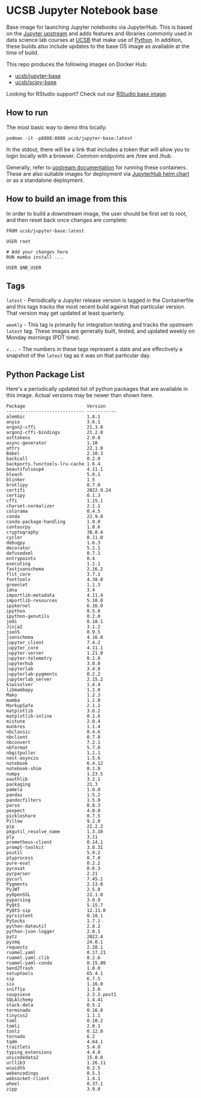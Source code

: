 UCSB Jupyter Notebook base
=================

Base image for launching Jupyter notebooks via JupyterHub.  This is based on the [Jupyter upstream](https://hub.docker.com/r/jupyter/base-notebook) and adds features and libraries commonly used in data science lab courses at [UCSB](https://ucsb.edu) that make use of [Python](https://www.python.org/).  In addition, these builds also include updates to the base OS image as available at the time of build.

This repo produces the following images on Docker Hub:
* [ucsb/jupyter-base](https://hub.docker.com/r/ucsb/jupyter-base)
* [ucsb/scipy-base](https://hub.docker.com/r/ucsb/scipy-base)

Looking for RStudio support?  Check out our [RStudio base image](https://hub.docker.com/u/ucsb/rstudio-base).

## How to run

The most basic way to demo this locally: 

`podman -it -p8888:8888 ucsb/jupyter-base:latest`

In the stdout, there will be a link that includes a token that will allow you to login locally with a browser.  Common endpoints are /tree and /hub.

Generally, refer to [upstream documentation](https://jupyter-docker-stacks.readthedocs.io/en/latest/) for running these containers. These are also suitable images for deployment via [JupyterHub helm chart](https://zero-to-jupyterhub.readthedocs.io/en/latest/) or as a standalone deployment.

## How to build an image from this

In order to build a downstream image, the user should be first set to root, and then reset back once changes are complete:

```
FROM ucsb/jupyter-base:latest

USER root

# Add your changes here
RUN mamba install ...

USER $NB_USER
```

## Tags

`latest` - Periodically a Jupyter release version is tagged in the Containerfile and this tags tracks the most recent build against that particular version.  That version may get updated at least quarterly.

`weekly` - This tag is primarily for integration testing and tracks the upstream `latest` tag.  These images are generally built, tested, and updated weekly on Monday mornings (PDT time).

`v...` - The numbers in these tags represent a date and are effectively a snapshot of the `latest` tag as it was on that particular day.  

## Python Package List
Here's a periodically updated list of python packages that are available in this image.  Actual versions may be newer than shown here.
```
Package                       Version
----------------------------- -----------
alembic                       1.8.1
anyio                         3.6.1
argon2-cffi                   21.3.0
argon2-cffi-bindings          21.2.0
asttokens                     2.0.8
async-generator               1.10
attrs                         22.1.0
Babel                         2.10.3
backcall                      0.2.0
backports.functools-lru-cache 1.6.4
beautifulsoup4                4.11.1
bleach                        5.0.1
blinker                       1.5
brotlipy                      0.7.0
certifi                       2022.9.24
certipy                       0.1.3
cffi                          1.15.1
charset-normalizer            2.1.1
colorama                      0.4.5
conda                         22.9.0
conda-package-handling        1.9.0
contourpy                     1.0.6
cryptography                  38.0.4
cycler                        0.11.0
debugpy                       1.6.3
decorator                     5.1.1
defusedxml                    0.7.1
entrypoints                   0.4
executing                     1.1.1
fastjsonschema                2.16.2
flit_core                     3.7.1
fonttools                     4.38.0
greenlet                      1.1.3
idna                          3.4
importlib-metadata            4.11.4
importlib-resources           5.10.0
ipykernel                     6.16.0
ipython                       8.5.0
ipython-genutils              0.2.0
jedi                          0.18.1
Jinja2                        3.1.2
json5                         0.9.5
jsonschema                    4.16.0
jupyter_client                7.4.2
jupyter_core                  4.11.1
jupyter-server                1.21.0
jupyter-telemetry             0.1.0
jupyterhub                    3.0.0
jupyterlab                    3.4.8
jupyterlab-pygments           0.2.2
jupyterlab_server             2.15.2
kiwisolver                    1.4.4
libmambapy                    1.1.0
Mako                          1.2.3
mamba                         1.1.0
MarkupSafe                    2.1.1
matplotlib                    3.6.2
matplotlib-inline             0.1.6
mistune                       2.0.4
munkres                       1.1.4
nbclassic                     0.4.6
nbclient                      0.7.0
nbconvert                     7.2.1
nbformat                      5.7.0
nbgitpuller                   1.1.1
nest-asyncio                  1.5.6
notebook                      6.4.12
notebook-shim                 0.1.0
numpy                         1.23.5
oauthlib                      3.2.1
packaging                     21.3
pamela                        1.0.0
pandas                        1.5.2
pandocfilters                 1.5.0
parso                         0.8.3
pexpect                       4.8.0
pickleshare                   0.7.5
Pillow                        9.2.0
pip                           22.2.2
pkgutil_resolve_name          1.3.10
ply                           3.11
prometheus-client             0.14.1
prompt-toolkit                3.0.31
psutil                        5.9.2
ptyprocess                    0.7.0
pure-eval                     0.2.2
pycosat                       0.6.3
pycparser                     2.21
pycurl                        7.45.1
Pygments                      2.13.0
PyJWT                         2.5.0
pyOpenSSL                     22.1.0
pyparsing                     3.0.9
PyQt5                         5.15.7
PyQt5-sip                     12.11.0
pyrsistent                    0.18.1
PySocks                       1.7.1
python-dateutil               2.8.2
python-json-logger            2.0.1
pytz                          2022.4
pyzmq                         24.0.1
requests                      2.28.1
ruamel.yaml                   0.17.21
ruamel.yaml.clib              0.2.6
ruamel-yaml-conda             0.15.80
Send2Trash                    1.8.0
setuptools                    65.4.1
sip                           6.7.5
six                           1.16.0
sniffio                       1.3.0
soupsieve                     2.3.2.post1
SQLAlchemy                    1.4.41
stack-data                    0.5.1
terminado                     0.16.0
tinycss2                      1.1.1
toml                          0.10.2
tomli                         2.0.1
toolz                         0.12.0
tornado                       6.2
tqdm                          4.64.1
traitlets                     5.4.0
typing_extensions             4.4.0
unicodedata2                  15.0.0
urllib3                       1.26.11
wcwidth                       0.2.5
webencodings                  0.5.1
websocket-client              1.4.1
wheel                         0.37.1
zipp                          3.9.0
```
